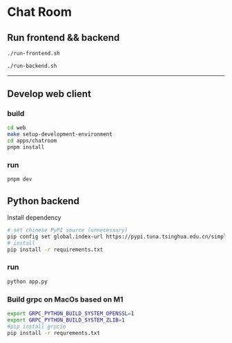 # Chat Room

## Run frontend && backend
```bash
./run-frontend.sh
```
```bash
./run-backend.sh
```

---

## Develop web client
### build
```bash
cd web
make setup-development-environment
cd apps/chatroom
pnpm install 
```
### run
```bash
pnpm dev 
```

## Python backend
Install dependency
```bash
# set chinese PyPI source (unnecessary)
pip config set global.index-url https://pypi.tuna.tsinghua.edu.cn/simple/
# install
pip install -r requirements.txt
```
### run
```bash
python app.py
```

### Build grpc on MacOs based on M1
```bash
export GRPC_PYTHON_BUILD_SYSTEM_OPENSSL=1
export GRPC_PYTHON_BUILD_SYSTEM_ZLIB=1
#pip install grpcio
pip install -r requrements.txt
```
